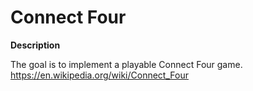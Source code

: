 # Connect Four

__Description__

The goal is to implement a playable Connect Four game.
https://en.wikipedia.org/wiki/Connect_Four

